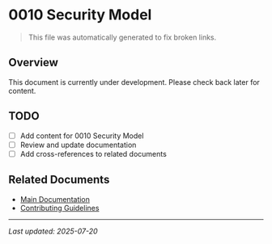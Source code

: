 # 0010 Security Model

> This file was automatically generated to fix broken links.

## Overview

This document is currently under development. Please check back later for content.

## TODO

- [ ] Add content for 0010 Security Model
- [ ] Review and update documentation
- [ ] Add cross-references to related documents

## Related Documents

- [Main Documentation](../../index.md)
- [Contributing Guidelines](../../CONTRIBUTING.md)

______________________________________________________________________

*Last updated: 2025-07-20*
